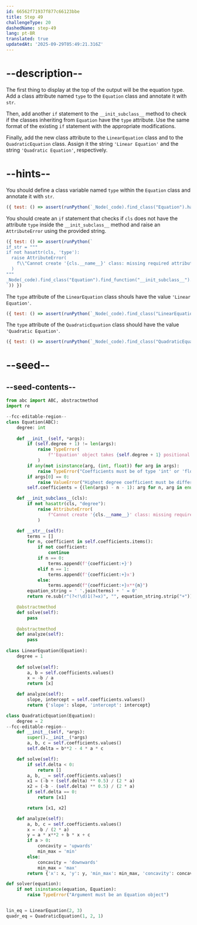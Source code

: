 ```yaml
---
id: 66562f71937f877c66123bbe
title: Step 49
challengeType: 20
dashedName: step-49
lang: pt-BR
translated: true
updatedAt: '2025-09-29T05:49:21.316Z'
---
```


# --description--

The first thing to display at the top of the output will be the equation type. Add a class attribute named `type` to the `Equation` class and annotate it with `str`.

Then, add another `if` statement to the `__init_subclass__` method to check if the classes inheriting from `Equation` have the `type` attribute. Use the same format of the existing `if` statement with the appropriate modifications.

Finally, add the new class attribute to the `LinearEquation` class and to the `QuadraticEquation` class. Assign it the string `'Linear Equation'` and the string `'Quadratic Equation'`, respectively.

# --hints--

You should define a class variable named `type` within the `Equation` class and annotate it with `str`.

```js
({ test: () => assert(runPython(`_Node(_code).find_class("Equation").has_stmt("type: str")`)) })
```

You should create an `if` statement that checks if `cls` does not have the attribute `type` inside the `__init_subclass__` method and raise an `AttributeError` using the provided string.

```js
({ test: () => assert(runPython(`
if_str = """
if not hasattr(cls, 'type'):
  raise AttributeError(
    f\\"Cannot create '{cls.__name__}' class: missing required attribute 'type'\\"
  )
"""
_Node(_code).find_class("Equation").find_function("__init_subclass__").has_stmt(if_str)
`)) })
```

The `type` attribute of the `LinearEquation` class shouls have the value `'Linear Equation'`.

```js
({ test: () => assert(runPython(`_Node(_code).find_class("LinearEquation").has_stmt("type = 'Linear Equation'")`)) })
```

The `type` attribute of the `QuadraticEquation` class should have the value `'Quadratic Equation'`.

```js
({ test: () => assert(runPython(`_Node(_code).find_class("QuadraticEquation").has_stmt("type = 'Quadratic Equation'")`)) })
```

# --seed--

## --seed-contents--

```py
from abc import ABC, abstractmethod
import re

--fcc-editable-region--
class Equation(ABC):
    degree: int
  
    def __init__(self, *args):
        if (self.degree + 1) != len(args):
            raise TypeError(
                f"'Equation' object takes {self.degree + 1} positional arguments but {len(args)} were given"
            )
        if any(not isinstance(arg, (int, float)) for arg in args):
            raise TypeError("Coefficients must be of type 'int' or 'float'")
        if args[0] == 0:
            raise ValueError("Highest degree coefficient must be different from zero")
        self.coefficients = {(len(args) - n - 1): arg for n, arg in enumerate(args)}

    def __init_subclass__(cls):
        if not hasattr(cls, "degree"):
            raise AttributeError(
                f"Cannot create '{cls.__name__}' class: missing required attribute 'degree'"
            )

    def __str__(self):
        terms = []
        for n, coefficient in self.coefficients.items():
            if not coefficient:
                continue
            if n == 0:
                terms.append(f'{coefficient:+}')
            elif n == 1:
                terms.append(f'{coefficient:+}x')
            else:
                terms.append(f"{coefficient:+}x**{n}")
        equation_string = ' '.join(terms) + ' = 0'
        return re.sub(r"(?<!\d)1(?=x)", "", equation_string.strip("+"))        

    @abstractmethod
    def solve(self):
        pass
        
    @abstractmethod
    def analyze(self):
        pass
        
class LinearEquation(Equation):
    degree = 1
    
    def solve(self):
        a, b = self.coefficients.values()
        x = -b / a
        return [x]

    def analyze(self):
        slope, intercept = self.coefficients.values()
        return {'slope': slope, 'intercept': intercept}

class QuadraticEquation(Equation):
    degree = 2
--fcc-editable-region--
    def __init__(self, *args):
        super().__init__(*args)
        a, b, c = self.coefficients.values()
        self.delta = b**2 - 4 * a * c

    def solve(self):
        if self.delta < 0:
            return []
        a, b, _ = self.coefficients.values()
        x1 = (-b + (self.delta) ** 0.5) / (2 * a)
        x2 = (-b - (self.delta) ** 0.5) / (2 * a)
        if self.delta == 0:
            return [x1]

        return [x1, x2]

    def analyze(self):
        a, b, c = self.coefficients.values()
        x = -b / (2 * a)
        y = a * x**2 + b * x + c
        if a > 0:
            concavity = 'upwards'
            min_max = 'min'
        else:
            concavity = 'downwards'
            min_max = 'max'
        return {'x': x, 'y': y, 'min_max': min_max, 'concavity': concavity}

def solver(equation):
    if not isinstance(equation, Equation):
        raise TypeError("Argument must be an Equation object")


lin_eq = LinearEquation(2, 3)
quadr_eq = QuadraticEquation(1, 2, 1)

```
